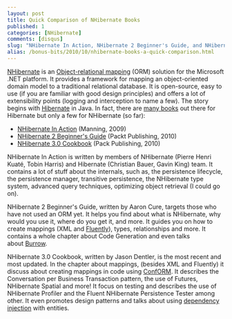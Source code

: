 ```yaml
---
layout: post
title: Quick Comparison of NHibernate Books
published: 1
categories: [NHibernate]
comments: [disqus]
slug: "NHibernate In Action, NHibernate 2 Beginner's Guide, and NHibernate 3.0 Cookbook."
alias: /bonus-bits/2010/10/nhibernate-books-a-quick-comparison.html
---
```

<p><a href="http://sourceforge.net/projects/nhibernate/" target="_blank">NHibernate</a>&#0160;is an <a href="http://en.wikipedia.org/wiki/Object-relational_mapping" target="_blank" title="Object-relational mapping (ORM, O/RM, and O/R mapping) in computer software is a programming technique for converting data between incompatible type systems ...">Object-relational mapping</a> (ORM) solution for the Microsoft .NET platform. It provides a framework for mapping an object-oriented domain model to a traditional relational database. It is open-source, easy to use (if you are familiar with good design principles) and offers a lot of extensibility points (logging and interception to name a few). The story begins with <a href="http://www.hibernate.org/" target="_blank" title="Hibernate an open source Java persistence framework project. Perform powerful object relational mapping and query databases using HQL and ...">Hibernate</a> in Java. In fact, there are <a href="http://www.amazon.com/s/ref=nb_sb_noss?url=search-alias%3Daps&amp;field-keywords=hibernate&amp;x=0&amp;y=0" target="_blank">many books</a> out there for Hibernate but only a few for NHibernate (so far):</p>
<ul>
<li><a href="http://www.manning.com/kuate/" target="_blank">NHibernate In Action</a> (Manning, 2009)</li>
<li><a href="http://www.packtpub.com/nhibernate-2-x-beginners-guide/book" target="_blank">NHibernate 2 Beginner&#39;s Guide</a> (Packt Publishing, 2010)</li>
<li><a href="http://www.packtpub.com/nhibernate-3-0-cookbook/book" target="_blank">NHibernate 3.0 Cookbook</a> (Pack Publishing, 2010)</li>
</ul>
<p>NHibernate In Action is written by members of NHibernate (Pierre Henri Kuaté, Tobin Harris)&#0160;and Hibernate (Christian Bauer, Gavin King) team. It contains a lot of stuff about the internals, such as,&#0160;the persistence lifecycle, the persistence manager, transitive persistence, the NHibernate type system, advanced query techniques, optimizing object retrieval (I could go on).</p>
<p>NHibernate 2 Beginner&#39;s Guide, written by Aaron Cure,&#0160;targets those who have not used an ORM yet. It helps you find&#0160;about what is NHibernate, why would you use it, where do you get it, and more. It guides you on how to create mappings (XML and <a href="http://fluentnhibernate.org/" target="_blank" title="Fluent NHibernate, a statically compiled alternative to NHibernate&#39;s standard hbm xml mapping.">Fluently</a>), types, relationships and more. It contains a whole chapter about Code Generation and even talks about&#0160;<a href="http://nhforge.org/wikis/burrow/introduction.aspx" target="_blank" title="NHibernate.Burrow is a light weight middleware developed to support .NET applications using NHibernate as ORM framework by providing advanced and smart session/transaction management and other facilitates.">Burrow</a>.</p>
<p>NHibernate 3.0 Cookbook, written by&#0160;Jason Dentler, is the most recent and most updated. In the chapter about mappings, (besides XML and Fluently) it discuss about creating mappings in code using&#0160;<a href="http://code.google.com/p/codeconform/" target="_blank" title="ORM configuration by code.">ConfORM</a>.&#0160;It describes the Conversation per Business Transaction pattern, the use of Futures, NHibernate Spatial and more! It focus on testing and describes the use of NHibernate Profiler and the Fluent NHibernate Persistence Tester among other. It even promotes design patterns and talks about using <a href="http://en.wikipedia.org/wiki/Dependency_injection" target="_blank" title="Dependency injection (DI) in object-oriented computer programming is a design pattern with a core principle of separating behavior from dependency ...">dependency injection</a> with entities.</p>

